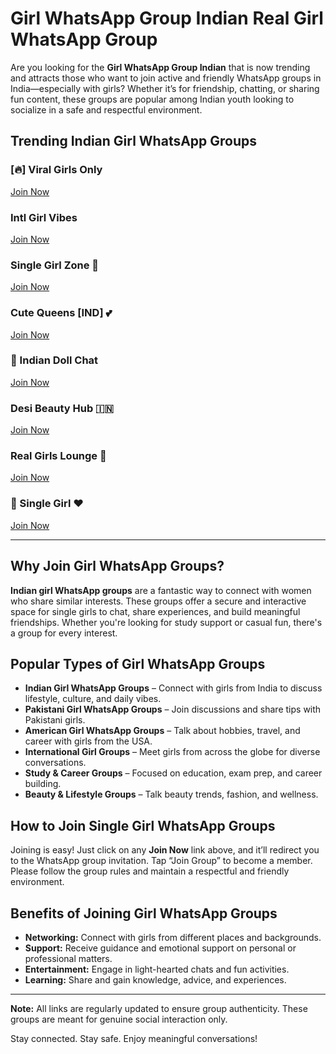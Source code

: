 # Girl WhatsApp Group Indian Real Girl WhatsApp Group

Are you looking for the **Girl WhatsApp Group Indian** that is now trending and attracts those who want to join active and friendly WhatsApp groups in India—especially with girls? Whether it’s for friendship, chatting, or sharing fun content, these groups are popular among Indian youth looking to socialize in a safe and respectful environment.

## Trending Indian Girl WhatsApp Groups

### [🔥] Viral Girls Only  
[Join Now](https://example.com/whatsapp-group-link)

### Intl Girl Vibes  
[Join Now](https://example.com/whatsapp-group-link)

### Single Girl Zone 💌  
[Join Now](https://example.com/whatsapp-group-link)

### Cute Queens [IND] 💕  
[Join Now](https://example.com/whatsapp-group-link)

### 💖 Indian Doll Chat  
[Join Now](https://example.com/whatsapp-group-link)

### Desi Beauty Hub 🇮🇳  
[Join Now](https://example.com/whatsapp-group-link)

### Real Girls Lounge 💃  
[Join Now](https://example.com/whatsapp-group-link)

### 💚 Single Girl ❤️  
[Join Now](https://example.com/whatsapp-group-link)

---

## Why Join Girl WhatsApp Groups?

**Indian girl WhatsApp groups** are a fantastic way to connect with women who share similar interests. These groups offer a secure and interactive space for single girls to chat, share experiences, and build meaningful friendships. Whether you're looking for study support or casual fun, there's a group for every interest.

## Popular Types of Girl WhatsApp Groups

- **Indian Girl WhatsApp Groups** – Connect with girls from India to discuss lifestyle, culture, and daily vibes.
- **Pakistani Girl WhatsApp Groups** – Join discussions and share tips with Pakistani girls.
- **American Girl WhatsApp Groups** – Talk about hobbies, travel, and career with girls from the USA.
- **International Girl Groups** – Meet girls from across the globe for diverse conversations.
- **Study & Career Groups** – Focused on education, exam prep, and career building.
- **Beauty & Lifestyle Groups** – Talk beauty trends, fashion, and wellness.

## How to Join Single Girl WhatsApp Groups

Joining is easy! Just click on any **Join Now** link above, and it’ll redirect you to the WhatsApp group invitation. Tap “Join Group” to become a member. Please follow the group rules and maintain a respectful and friendly environment.

## Benefits of Joining Girl WhatsApp Groups

- **Networking:** Connect with girls from different places and backgrounds.
- **Support:** Receive guidance and emotional support on personal or professional matters.
- **Entertainment:** Engage in light-hearted chats and fun activities.
- **Learning:** Share and gain knowledge, advice, and experiences.

---

**Note:** All links are regularly updated to ensure group authenticity. These groups are meant for genuine social interaction only.

Stay connected. Stay safe. Enjoy meaningful conversations!
